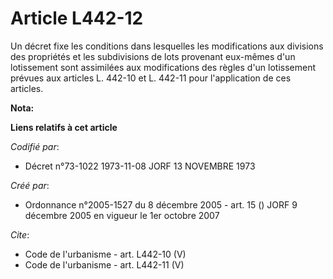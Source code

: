 # Article L442-12

Un décret fixe les conditions dans lesquelles les modifications aux divisions des propriétés et les subdivisions de lots
provenant eux-mêmes d'un lotissement sont assimilées aux modifications des règles d'un lotissement prévues aux articles L.
442-10 et L. 442-11 pour l'application de ces articles.

**Nota:**



**Liens relatifs à cet article**

_Codifié par_:

  - Décret n°73-1022 1973-11-08 JORF 13 NOVEMBRE 1973

_Créé par_:

  - Ordonnance n°2005-1527 du 8 décembre 2005 - art. 15 () JORF 9 décembre 2005 en vigueur le 1er octobre 2007

_Cite_:

  - Code de l'urbanisme - art. L442-10 (V)
  - Code de l'urbanisme - art. L442-11 (V)
